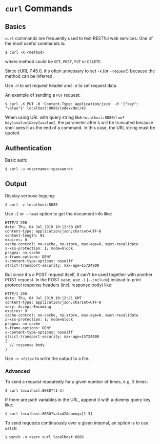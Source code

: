 # `curl` Commands

## Basics

`curl` commands are frequently used to test RESTful web services. One of the most useful commands is:

```console
$ curl -X <method>
```

where method could be `GET`, `POST`, `PUT` or `DELETE`.

Since cURL 7.45.0, it's often unnessary to set `-X` (or `-request`) because the method can be inferred.

Use `-H` to set request header and `-d` to set request data.

An example of sending a `PUT` request:

```console
$ curl -X PUT -H 'Content-Type: application/json' -d '{"key": "value"}' localhost:8080/index/doc/42
```

When using URL with query string like `localhost:8080/foo?key1=value1&key2=value2`, the parameter after `&` will be truncated because shell sees it as the end of a command. In this case, the URL string must be quoted.

## Authentication

Basic auth:

```console
$ curl -u <username>:<password>
```

## Output

Display verbose logging:

```console
$ curl -v localhost:8080
```

Use `-I` or `--head` option to get the document info like:

```
HTTP/2 200
date: Thu, 04 Jul 2019 10:12:58 GMT
content-type: application/json;charset=UTF-8
content-length: 91
expires: 0
cache-control: no-cache, no-store, max-age=0, must-revalidate
x-xss-protection: 1; mode=block
pragma: no-cache
x-frame-options: DENY
x-content-type-options: nosniff
strict-transport-security: max-age=15724800
```

But since it's a POST request itself, it can't be used together with another POST request. In the POST case, use `-i` (`--include`) instead to print protocol response headers (incl. response body) like:

```
HTTP/2 200
date: Thu, 04 Jul 2019 10:12:21 GMT
content-type: application/json;charset=UTF-8
vary: Accept-Encoding
expires: 0
cache-control: no-cache, no-store, max-age=0, must-revalidate
x-xss-protection: 1; mode=block
pragma: no-cache
x-frame-options: DENY
x-content-type-options: nosniff
strict-transport-security: max-age=15724800
{
  // response body
}
```

Use `-o <file>` to write the output to a file.

### Advanced

To send a request repeatedly for a given number of times, e.g. 3 times:

```console
$ curl localhost:8080?[1-3]
```

If there are path variables in the URL, append it with a dummy query key like:

```console
$ curl localhost:8080?val=42&dummy=[1-3]
```

To send requests continuously over a given internal, an option is to use `watch`:

```console
$ watch -n <sec> curl localhost:8080
```
